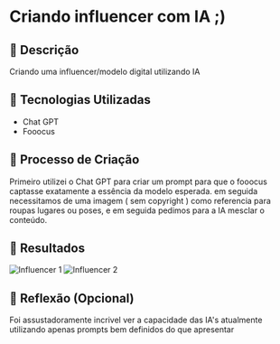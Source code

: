 # Criando influencer com IA ;)

## 📒 Descrição
Criando uma influencer/modelo digital utilizando IA

## 🤖 Tecnologias Utilizadas
* Chat GPT 
* Fooocus

## 🧐 Processo de Criação
Primeiro utilizei o Chat GPT para criar um prompt para que o fooocus captasse exatamente a essência da modelo esperada.
em seguida necessitamos de uma imagem ( sem copyright ) como referencia para roupas lugares ou poses, e em seguida pedimos para a IA
mesclar o conteúdo.

## 🚀 Resultados
![Influencer 1](https://github.com/user-attachments/assets/1f01cbbe-c8be-4a13-8fe2-12e659bd4021)
![Influencer 2](https://github.com/user-attachments/assets/c9ea90e8-1d09-410c-a56a-875d81f3bf61)

## 💭 Reflexão (Opcional)
Foi assustadoramente incrivel ver a capacidade das IA's atualmente utilizando apenas prompts bem definidos do que apresentar
